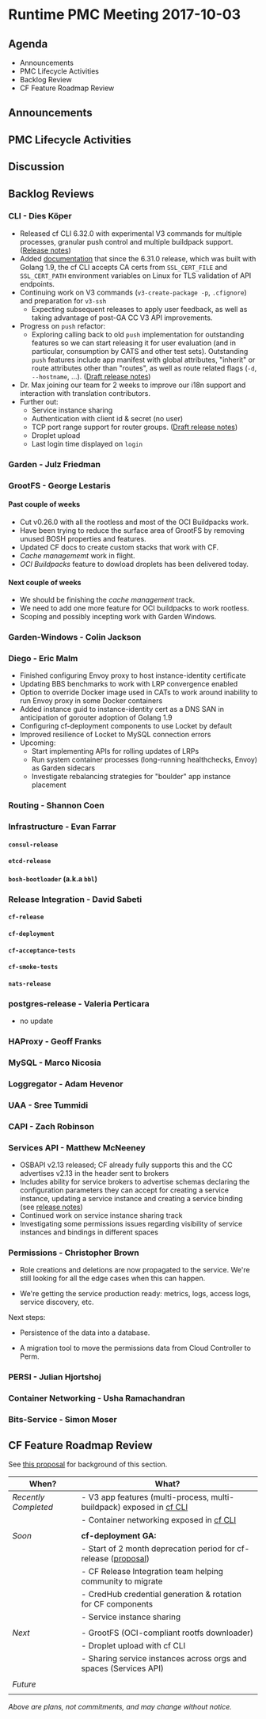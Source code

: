 # Runtime PMC Meeting 2017-10-03

## Agenda

* Announcements
* PMC Lifecycle Activities
* Backlog Review
* CF Feature Roadmap Review

## Announcements


## PMC Lifecycle Activities


## Discussion


## Backlog Reviews

### CLI - Dies Köper
- Released cf CLI 6.32.0 with experimental V3 commands for multiple processes, granular push control and multiple buildpack support. ([Release notes](https://github.com/cloudfoundry/cli/releases/tag/v6.32.0))
- Added [documentation](https://docs.cloudfoundry.org/cf-cli/self-signed.html) that since the 6.31.0 release, which was built with Golang 1.9, the cf CLI accepts CA certs from `SSL_CERT_FILE` and `SSL_CERT_PATH` environment variables on Linux for TLS validation of API endpoints.
- Continuing work on V3 commands (`v3-create-package -p`, `.cfignore`) and preparation for `v3-ssh`
    - Expecting subsequent releases to apply user feedback, as well as taking advantage of post-GA CC V3 API improvements.
- Progress on `push` refactor:
  - Exploring calling back to old `push` implementation for outstanding features so we can start releasing it for user evaluation (and in particular, consumption by CATS and other test sets). Outstanding `push` features include app manifest with global attributes, "inherit" or route attributes other than "routes", as well as route related flags (`-d`, `--hostname`, ...). ([Draft release notes](https://www.pivotaltracker.com/story/show/151113529))
- Dr. Max joining our team for 2 weeks to improve our i18n support and interaction with translation contributors.
- Further out:
  - Service instance sharing
  - Authentication with client id & secret (no user)
  - TCP port range support for router groups. ([Draft release notes](https://www.pivotaltracker.com/story/show/143621081))
  - Droplet upload
  - Last login time displayed on `login`

### Garden - Julz Friedman


### GrootFS - George Lestaris

#### Past couple of weeks

* Cut v0.26.0 with all the rootless and most of the OCI Buildpacks work.
* Have been trying to reduce the surface area of GrootFS by removing unused BOSH properties and features.
* Updated CF docs to create custom stacks that work with CF.
* _Cache managememt_ work in flight.
* _OCI Buildpacks_ feature to dowload droplets has been delivered today.

#### Next couple of weeks

* We should be finishing the _cache management_ track.
* We need to add one more feature for OCI buildpacks to work rootless.
* Scoping and possibly incepting work with Garden Windows.

### Garden-Windows - Colin Jackson


### Diego - Eric Malm

- Finished configuring Envoy proxy to host instance-identity certificate
- Updating BBS benchmarks to work with LRP convergence enabled
- Option to override Docker image used in CATs to work around inability to run Envoy proxy in some Docker containers
- Added instance guid to instance-identity cert as a DNS SAN in anticipation of gorouter adoption of Golang 1.9
- Configuring cf-deployment components to use Locket by default
- Improved resilience of Locket to MySQL connection errors
- Upcoming:
  - Start implementing APIs for rolling updates of LRPs
  - Run system container processes (long-running healthchecks, Envoy) as Garden sidecars
  - Investigate rebalancing strategies for "boulder" app instance placement


### Routing - Shannon Coen


### Infrastructure - Evan Farrar

#### `consul-release`

#### `etcd-release`

#### `bosh-bootloader` (a.k.a `bbl`)

### Release Integration - David Sabeti

#### `cf-release`

#### `cf-deployment`

#### `cf-acceptance-tests`

#### `cf-smoke-tests`

#### `nats-release`

### postgres-release - Valeria Perticara

- no update

### HAProxy - Geoff Franks

### MySQL - Marco Nicosia

### Loggregator - Adam Hevenor

### UAA - Sree Tummidi

### CAPI - Zach Robinson

### Services API - Matthew McNeeney

- OSBAPI v2.13 released; CF already fully supports this and the CC advertises v2.13 in the header sent to brokers
- Includes ability for service brokers to advertise schemas declaring the configuration parameters they can accept for creating a service instance, updating a service instance and creating a service binding (see [release notes](https://github.com/openservicebrokerapi/servicebroker/blob/master/release-notes.md))
- Continued work on service instance sharing track
- Investigating some permissions issues regarding visibility of service instances and bindings in different spaces

### Permissions - Christopher Brown

* Role creations and deletions are now propagated to the service. We're still
  looking for all the edge cases when this can happen.

* We're getting the service production ready: metrics, logs, access logs,
  service discovery, etc.

Next steps:

* Persistence of the data into a database.

* A migration tool to move the permissions data from Cloud Controller to Perm.

### PERSI - Julian Hjortshoj

### Container Networking - Usha Ramachandran

### Bits-Service - Simon Moser

## CF Feature Roadmap Review
See [this proposal](https://docs.google.com/document/d/1K7t_p_NT2F7_Dk3eiv7_g1v3rzFE2GLbTQZTY_V-Les/edit#) for background of this section.

When? | What?
------|------
*Recently Completed* | - V3 app features (multi-process, multi-buildpack) exposed in [cf CLI](https://github.com/cloudfoundry/cli/releases/tag/v6.32.0)
|| - Container networking exposed in [cf CLI](https://github.com/cloudfoundry/cli/releases/tag/v6.30.0)
||
*Soon* | **cf-deployment GA:**
|| - Start of 2 month deprecation period for cf-release ([proposal](https://docs.google.com/document/d/1KLl4UIQbl92SvYom4fO-LcEoMK1D45KmjA988MwnOR4/edit?usp=sharing))
|| - CF Release Integration team helping community to migrate
|| - CredHub credential generation & rotation for CF components
|| - Service instance sharing
||
*Next* | - GrootFS (OCI-compliant rootfs downloader)
|| - Droplet upload with cf CLI
|| - Sharing service instances across orgs and spaces (Services API)
||
*Future* |
||

*Above are plans, not commitments, and may change without notice.*
